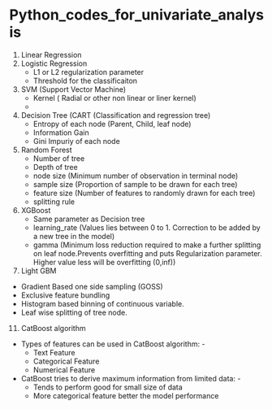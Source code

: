 ﻿# Python_codes_for_univariate_analysis
 
1. Linear Regression
2. Logistic Regression
   - L1 or L2 regularization parameter
   - Threshold for the classificaiton
4. SVM (Support Vector Machine)
   - Kernel ( Radial or other non linear or liner kernel)
   -  
6. Decision Tree (CART (Classification and regression tree)
   - Entropy of each node (Parent, Child, leaf node)
   - Information Gain 
   - Gini Impuriy of each node
7. Random Forest
   - Number of tree
   - Depth of tree
   - node size (Minimum number of observation in terminal node)
   - sample size (Proportion of sample to be drawn for each tree)
   - feature size (Number of features to randomly drawn for each tree)
   - splitting rule
8. XGBoost
   - Same parameter as Decision tree
   - learning_rate (Values lies between 0 to 1. Correction to be added by a new tree in the model)
   - gamma (Minimum loss reduction required to make a further splitting on leaf node.Prevents overfitting and puts Regularization parameter. Higher value less will be overfitting (0,inf))
10. Light GBM 
   - Gradient Based one side sampling (GOSS)
   - Exclusive feature bundling
   - Histogram based binning of continuous variable.
   - Leaf wise splitting of tree node.
11. CatBoost algorithm
   - Types of features can be used in CatBoost algorithm: -
      - Text Feature
      - Categorical Feature
      - Numerical Feature
   - CatBoost tries to derive maximum information from limited data: -
      - Tends to perform good for small size of data
      - More categorical feature better the model performance
